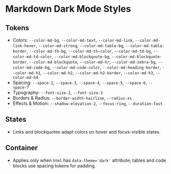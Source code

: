 # Markdown Dark Mode Styles

## Tokens

- Colors: `--color-md-bg`, `--color-md-text`, `--color-md-link`, `--color-md-link-hover`, `--color-md-strong`, `--color-md-table-bg`, `--color-md-table-border`, `--color-md-th-bg`, `--color-md-th-color`, `--color-md-td-bg`, `--color-md-td-color`, `--color-md-blockquote-bg`, `--color-md-blockquote-border`, `--color-md-blockquote`, `--color-md-hr`, `--color-md-zebra-bg`, `--color-md-code-bg`, `--color-md-code-color`, `--color-md-heading-border`, `--color-md-h1`, `--color-md-h2`, `--color-md-h2-border`, `--color-md-h3`, `--color-md-h4`
- Spacing: `--space-1`, `--space-3`, `--space-4`, `--space-5`, `--space-6`, `--space-7`
- Typography: `--font-size-2`, `--font-size-3`
- Borders & Radius: `--border-width-hairline`, `--radius-xs`
- Effects & Motion: `--shadow-elevation-2`, `--focus-ring`, `--duration-fast`

## States

- Links and blockquotes adapt colors on hover and focus-visible states.

## Container

- Applies only when `html` has `data-theme='dark'` attribute; tables and code blocks use spacing tokens for padding.
